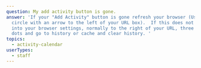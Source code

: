 ```yaml
---
question: My add activity button is gone.
answer: 'If your "Add Activity" button is gone refresh your browser (Usually a
  circle with an arrow to the left of your URL box).  If this does not work, go
  into your browser settings, normally to the right of your URL, three lines or
  dots and go to history or cache and clear history. '
topics:
  - activity-calendar
userTypes:
  - staff
---
```

